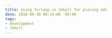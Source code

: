 ```yaml
---
title: Using forloop in Jekyll for placing ads
date: 2018-09-30 00:14:00 -05:00
tags:
- development
- Jekyll
---
```


